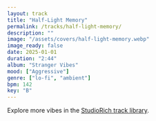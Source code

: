 ```yaml
---
layout: track
title: "Half-Light Memory"
permalink: /tracks/half-light-memory/
description: ""
image: "/assets/covers/half-light-memory.webp"
image_ready: false
date: 2025-01-01
duration: "2:44"
album: "Stranger Vibes"
mood: ["Aggressive"]
genre: ["lo-fi", "ambient"]
bpm: 142
key: "B"
---
```


Explore more vibes in the [StudioRich track library](/tracks/).
